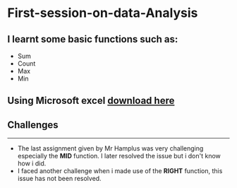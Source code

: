 # First-session-on-data-Analysis
## I learnt some basic functions such as:
- Sum
- Count
- Max
- Min
## Using Microsoft excel [download here](https://wwww.microsoft.com)
## Challenges
---
- The last assignment given by Mr Hamplus was very challenging especially the **MID** function. I later resolved the issue but i don't know how i did.
- I faced another challenge when i made use of the **RIGHT** function, this issue has not been resolved.


